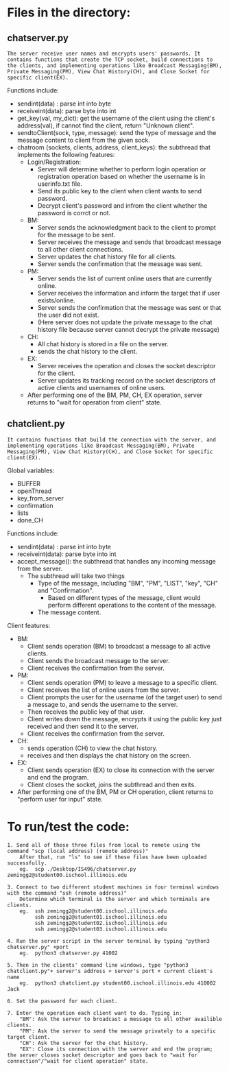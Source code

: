 # Files in the directory:

## chatserver.py
```
The server receive user names and encrypts users' passwords. It contains functions that create the TCP socket, build connections to the clients, and implementing operations like Broadcast Messaging(BM), Private Messaging(PM), View Chat History(CH), and Close Socket for specific client(EX).
```

Functions include:
- sendint(data) : parse int into byte
- receiveint(data): parse byte into int
- get_key(val, my_dict): get the username of the client using the client's address(val), if cannot find the client, return "Unknown client".
- sendtoClient(sock, type, message): send the type of message and the message content to client from the given sock.
- chatroom (sockets, clients, address, client_keys):  the subthread that implements the following features:
  - Login/Registration:
    - Server will determine whether to perform login operation or registration operation based on whether the username is in userinfo.txt file.
    - Send its public key to the client when client wants to send password.
    - Decrypt client's password and infrom the client whether the password is corrct or not.
  - BM: 
    - Server sends the acknowledgment back to the client to prompt for the message to be sent.
    - Server receives the message and sends that broadcast message to all other client connections.
    - Server updates the chat history file for all clients.
    - Server sends the confirmation that the message was sent. 
  - PM: 
    - Server sends the list of current online users that are currently online. 
    - Server receives the information and inform the target that if user exists/online.
    - Server sends the confirmation that the message was sent or that the user did not exist. 
    - (Here server does not update the private message to the chat history file because server cannot decrypt the private message)
  - CH:
    - All chat history is stored in a file on the server.
    - sends the chat history to the client.
  - EX:
    - Server receives the operation and closes the socket descriptor for the client.
    - Server updates its tracking record on the socket descriptors of active clients and usernames of online users.
  - After performing one of the BM, PM, CH, EX operation, server returns to "wait for operation from client" state.

## chatclient.py
```
It contains functions that build the connection with the server, and implementing operations like Broadcast Messaging(BM), Private Messaging(PM), View Chat History(CH), and Close Socket for specific client(EX).
```
Global variables:
- BUFFER
- openThread
- key_from_server
- confirmation
- lists
- done_CH 

Functions include:
- sendint(data) : parse int into byte
- receiveint(data): parse byte into int
- accept_message(): the subthread that handles any incoming message from the server.
  - The subthread will take two things
    - Type of the message, including "BM", "PM", "LIST", "key", "CH" and "Confirmation".
      - Based on different types of the message, client would perform different operations to the content of the message.
    - The message content.
   
Client features:
  - BM:
    - Client sends operation (BM) to broadcast a message to all active clients.
    - Client sends the broadcast message to the server.
    - Client receives the confirmation from the server.
  - PM:
    - Client sends operation (PM) to leave a message to a specific client.
    - Client receives the list of online users from the server.
    - Client prompts the user for the username (of the target user) to send a message to, and sends the username to the server.
    - Then receives the public key of that user.
    - Client writes down the message, encrypts it using the public key just received and then send it to the server.
    - Client receives the confirmation from the server.
  - CH:
    - sends operation (CH) to view the chat history.
    - receives and then displays the chat history on the screen.
  - EX:
    - Client sends operation (EX) to close its connection with the server and end the program.
    - Client closes the socket, joins the subthread and then exits.
  - After performing one of the BM, PM or CH operation, client returns to "perform user for input" state.
  
# To run/test the code:

	1. Send all of these three files from local to remote using the command "scp (local address) (remote address)"
		After that, run "ls" to see if these files have been uploaded successfully.
		eg.  scp ./Desktop/IS496/chatserver.py zemingg2@student00.ischool.illinois.edu
	
	3. Connect to two different student machines in four terminal windows with the command "ssh (remote address)"
		Determine which terminal is the server and which terminals are clients.
		eg.  ssh zemingg2@student00.ischool.illinois.edu
			 ssh zemingg2@student01.ischool.illinois.edu
			 ssh zemingg2@student02.ischool.illinois.edu
			 ssh zemingg2@student03.ischool.illinois.edu
	
	4. Run the server script in the server terminal by typing "python3 chatserver.py" +port
		eg.  python3 chatserver.py 41002
	
	5. Then in the clients' command line windows, type "python3 chatclient.py"+ server's address + server's port + current client's name
		eg.  python3 chatclient.py student00.ischool.illinois.edu 410002 Jack
	
	6. Set the password for each client.
	
	7. Enter the operation each client want to do. Typing in:
		"BM": Ask the server to broadcast a message to all other availible clients.
		"PM": Ask the server to send the message privately to a specific target client.
		"CH": Ask the server for the chat history.
		"EX": Close its connection with the server and end the program; the server closes socket descriptor and goes back to "wait for connection"/"wait for client operation" state.

